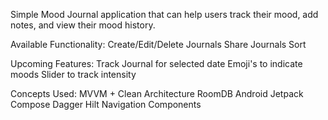 Simple Mood Journal application that can help users track their mood, add notes, and view their mood history.

Available Functionality: Create/Edit/Delete Journals Share Journals Sort

Upcoming Features: Track Journal for selected date Emoji's to indicate moods Slider to track intensity

Concepts Used: MVVM + Clean Architecture RoomDB Android Jetpack Compose Dagger Hilt Navigation Components
